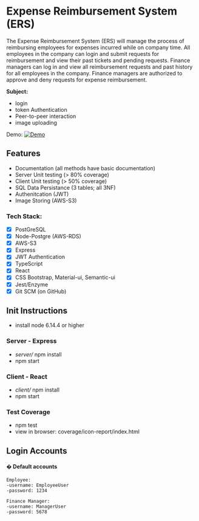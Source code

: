 # Expense Reimbursement System (ERS)
The Expense Reimbursement System (ERS) will manage the process of reimbursing employees for expenses incurred while on company time. All employees in the company can login and submit requests for reimbursement and view their past tickets and pending requests. Finance managers can log in and view all reimbursement requests and past history for all employees in the company. Finance managers are authorized to approve and deny requests for expense reimbursement.

**Subject:**
- login 
- token Authentication
- Peer-to-peer interaction
- image uploading

Demo:
[![Demo](https://github.com/chriscastaneda/rev-p3-stackoverflow/blob/master/demo_snip.PNG)](https://drive.google.com/file/d/1BLASWSgBj68wFKGgZ9Nf1D_zzBa0_9Wc/view?usp=sharing)

## Features
- Documentation (all methods have basic documentation)
- Server Unit testing (> 80% coverage)
- Client Unit testing (> 50% coverage)
- SQL Data Persistance (3 tables; all 3NF)
- Authenitcation (JWT)
- Image Storing (AWS-S3)

### Tech Stack:
- [x] PostGreSQL
- [x] Node-Postgre (AWS-RDS)
- [x] AWS-S3
- [x] Express
- [x] JWT Authentication
- [x] TypeScript
- [x] React
- [x] CSS Bootstrap, Material-ui, Semantic-ui
- [x] Jest/Enzyme
- [x] Git SCM (on GitHub)

## Init Instructions
- install node 6.14.4 or higher

### Server - Express
- _server/_ npm install
- npm start

### Client - React
- _client/_ npm install
- npm start


### Test Coverage
  - npm test
  - view in browser: coverage/icon-report/index.html

## Login Accounts
<div id="anchor">

#### &#x128280; Default accounts

</div> 

```
Employee:
-username: EmployeeUser
-password: 1234

Finance Manager:
-username: ManagerUser
-password: 5678
```

</div>
